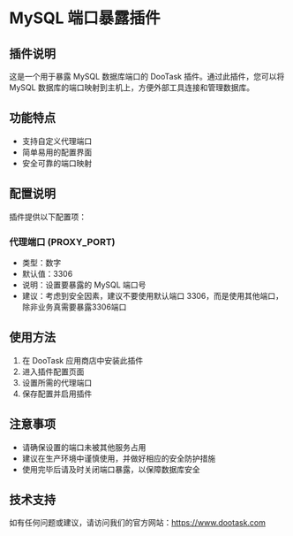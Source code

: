 # MySQL 端口暴露插件

## 插件说明
这是一个用于暴露 MySQL 数据库端口的 DooTask 插件。通过此插件，您可以将 MySQL 数据库的端口映射到主机上，方便外部工具连接和管理数据库。

## 功能特点
- 支持自定义代理端口
- 简单易用的配置界面
- 安全可靠的端口映射

## 配置说明
插件提供以下配置项：

### 代理端口 (PROXY_PORT)
- 类型：数字
- 默认值：3306
- 说明：设置要暴露的 MySQL 端口号
- 建议：考虑到安全因素，建议不要使用默认端口 3306，而是使用其他端口，除非业务真需要暴露3306端口

## 使用方法
1. 在 DooTask 应用商店中安装此插件
2. 进入插件配置页面
3. 设置所需的代理端口
4. 保存配置并启用插件

## 注意事项
- 请确保设置的端口未被其他服务占用
- 建议在生产环境中谨慎使用，并做好相应的安全防护措施
- 使用完毕后请及时关闭端口暴露，以保障数据库安全

## 技术支持
如有任何问题或建议，请访问我们的官方网站：https://www.dootask.com
